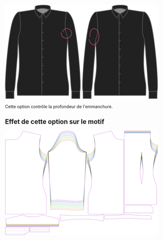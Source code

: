![Hauteur de l'emmanchure](./armholedepthfactor.svg)


Cette option contrôle la profondeur de l'emmanchure.


## Effet de cette option sur le motif
![Cette image montre l'effet de cette option en superposant plusieurs variantes qui ont une valeur différente pour cette option](simon_armholedepthfactor_sample.svg "Effet de cette option sur le motif")